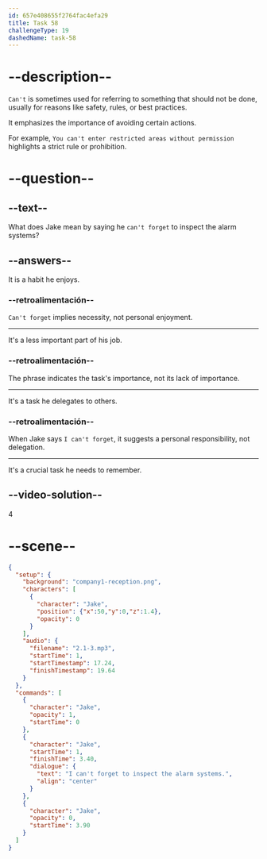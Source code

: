 ```yaml
---
id: 657e408655f2764fac4efa29
title: Task 58
challengeType: 19
dashedName: task-58
---
```


<!-- (audio) Jake: I can't forget to inspect the alarm systems. -->

# --description--

`Can't` is sometimes used for referring to something that should not be done, usually for reasons like safety, rules, or best practices.

It emphasizes the importance of avoiding certain actions.

For example, `You can't enter restricted areas without permission` highlights a strict rule or prohibition.

# --question--

## --text--

What does Jake mean by saying he `can't forget` to inspect the alarm systems?

## --answers--

It is a habit he enjoys.

### --retroalimentación--

`Can't forget` implies necessity, not personal enjoyment.

---

It's a less important part of his job.

### --retroalimentación--

The phrase indicates the task's importance, not its lack of importance.

---

It's a task he delegates to others.

### --retroalimentación--

When Jake says `I can't forget`, it suggests a personal responsibility, not delegation.

---

It's a crucial task he needs to remember.

## --video-solution--

4

# --scene--

```json
{
  "setup": {
    "background": "company1-reception.png",
    "characters": [
      {
        "character": "Jake",
        "position": {"x":50,"y":0,"z":1.4},
        "opacity": 0
      }
    ],
    "audio": {
      "filename": "2.1-3.mp3",
      "startTime": 1,
      "startTimestamp": 17.24,
      "finishTimestamp": 19.64
    }
  },
  "commands": [
    {
      "character": "Jake",
      "opacity": 1,
      "startTime": 0
    },
    {
      "character": "Jake",
      "startTime": 1,
      "finishTime": 3.40,
      "dialogue": {
        "text": "I can't forget to inspect the alarm systems.",
        "align": "center"
      }
    },
    {
      "character": "Jake",
      "opacity": 0,
      "startTime": 3.90
    }
  ]
}
```
